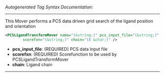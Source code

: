 <!-- THIS IS AN AUTOGENERATED FILE: Don't edit it directly, instead change the schema definition in the code itself. -->

_Autogenerated Tag Syntax Documentation:_

---
This Mover performs a PCS data driven grid search of the ligand position and orientation

```xml
<PCSLigandTransformMover name="(&string;)" pcs_input_file="(&string;)"
        scorefxn="(&string;)" chain="(X &char;)" />
```

-   **pcs_input_file**: (REQUIRED) PCS data input file
-   **scorefxn**: (REQUIRED) Scorefunction to be used by PCSLigandTransformMover
-   **chain**: Ligand chain

---
